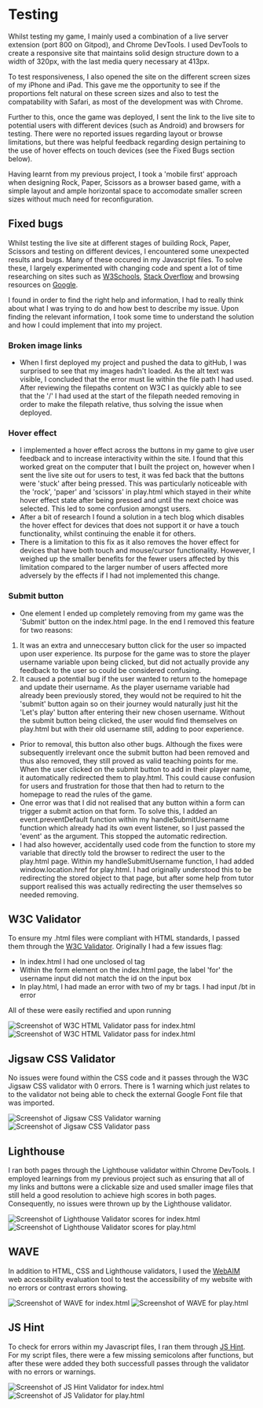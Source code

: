 # Testing

Whilst testing my game, I mainly used a combination of a live server extension (port 800 on Gitpod), and Chrome DevTools.
I used DevTools to create a responsive site that maintains solid design structure down to a width of 320px, with the last media query necessary at 413px.

To test responsiveness, I also opened the site on the different screen sizes of my iPhone and iPad. This gave me the opportunity to see if the proportions felt natural on these screen sizes and also to test the compatability with Safari, as most of the development was with Chrome.

Further to this, once the game was deployed, I sent the link to the live site to potential users with different devices (such as Android) and browsers for testing. There were no reported issues regarding layout or browse limitations, but there was helpful feedback regarding design pertaining to the use of hover effects on touch devices (see the Fixed Bugs section below).

Having learnt from my previous project, I took a 'mobile first' approach when designing Rock, Paper, Scissors as a browser based game, with a simple layout and ample horizontal space to accomodate smaller screen sizes without much need for reconfiguration.

## Fixed bugs

Whilst testing the live site at different stages of building Rock, Paper, Scissors and testing on different devices, I encountered some unexpected results and bugs. Many of these occured in my Javascript files. To solve these, I largely experimented with changing code and spent a lot of time researching on sites such as [W3Schools](https://www.w3schools.com/html/), [Stack Overflow](https://stackoverflow.com/) and browsing resources on [Google](https://www.google.com/).

I found in order to find the right help and information, I had to really think about what I was trying to do and how best to describe my issue. Upon finding the relevant information, I took some time to understand the solution and how I could implement that into my project.

### Broken image links
- When I first deployed my project and pushed the data to gitHub, I was surprised to see that my images hadn't loaded. As the alt text was visible, I concluded that the error must lie within the file path I had used. After reviewing the filepaths content on W3C I as quickly able to see that the '/' I had used at the start of the filepath needed removing in order to make the filepath relative, thus solving the issue when deployed.

### Hover effect
- I implemented a hover effect across the buttons in my game to give user feedback and to increase interactivity within the site. I found that this worked great on the computer that I built the project on, however when I sent the live site out for users to test, it was fed back that the buttons were 'stuck' after being pressed.
This was particularly noticeable with the 'rock', 'paper' and 'scissors' in play.html which stayed in their white hover effect state after being pressed and until the next choice was selected. This led to some confusion amongst users.
- After a bit of research I found a solution in a tech blog which disables the hover effect for devices that does not support it or have a touch functionality, whilst continuing the enable it for others.
- There is a limitation to this fix as it also removes the hover effect for devices that have both touch and mouse/cursor functionality. However, I weighed up the smaller benefits for the fewer users affected by this limitation compared to the larger number of users affected more adversely by the effects if I had not implemented this change.

### Submit button
- One element I ended up completely removing from my game was the 'Submit' button on the index.html page. In the end I removed this feature for two reasons:
1. It was an extra and unneccesary button click for the user so impacted upon user experience. Its purpose for the game was to store the player username variable upon being clicked, but did not actually provide any feedback to the user so could be considered confusing.
2. It caused a potential bug if the user wanted to return to the homepage and update their username. As the player username variable had already been previously stored, they would not be required to hit the 'submit' button again so on their journey would naturally just hit the 'Let's play' button after entering their new chosen username. Without the submit button being clicked, the user would find themselves on play.html but with their old username still, adding to poor experience.
- Prior to removal, this button also other bugs. Although the fixes were subsequently irrelevant once the submit button had been removed and thus also removed, they still proved as valid teaching points for me. When the user clicked on the submit button to add in their player name, it automatically redirected them to play.html. This could cause confusion for users and frustration for those that then had to return to the homepage to read the rules of the game.
- One error was that I did not realised that any button within a form can trigger a submit action on that form. To solve this, I added an event.preventDefault function within my handleSubmitUsername function which already had its own event listener, so I just passed the 'event' as the argument. This stopped the automatic redirection.
- I had also however, accidentally used code from the function to store my variable that directly told the browser to redirect the user to the play.html page. Within my handleSubmitUsername function, I had added window.location.href for play.html. I had originally understood this to be redirecting the stored object to that page, but after some help from tutor support realised this was actually redirecting the user themselves so needed removing.

## W3C Validator

To ensure my .html files were compliant with HTML standards, I passed them through the [W3C Validator](https://validator.w3.org/). Originally I had a few issues flag:
- In index.html I had one unclosed ol tag
- Within the form element on the index.html page, the label 'for' the username input did not match the id on the input box
- In play.html, I had made an error with two of my br tags. I had input /bt in error

All of these were easily rectified and upon running 

![Screenshot of W3C HTML Validator pass for index.html](docs-images/html-validator-index.png)
![Screenshot of W3C HTML Validator pass for index.html](docs-images/html-validator-play.png)

## Jigsaw CSS Validator

No issues were found within the CSS code and it passes through the W3C Jigsaw CSS validator with 0 errors. There is 1 warning which just relates to to the validator not being able to check the external Google Font file that was imported.

![Screenshot of Jigsaw CSS Validator warning](docs-images/css-validator-warning.png)
![Screenshot of Jigsaw CSS Validator pass](docs-images/css-validation.png)

## Lighthouse

I ran both pages through the Lighthouse validator within Chrome DevTools. I employed learnings from my previous project such as ensuring that all of my links and buttons were a clickable size and used smaller image files that still held a good resolution to achieve high scores in both pages. Consequently, no issues were thrown up by the Lighthouse validator.

![Screenshot of Lighthouse Validator scores for index.html](docs-images/index-lighthouse-screenshot.png)
![Screenshot of Lighthouse Validator scores for play.html](docs-images/play-lighthouse-screenshot.png)

## WAVE

In addition to HTML, CSS and Lighthouse validators, I used the [WebAIM](https://wave.webaim.org/) web accessibility evaluation tool to test the accessibility of my website with no errors or contrast errors showing.

![Screenshot of WAVE for index.html](docs-images/wave-index-screenshot.png)
![Screenshot of WAVE for play.html](docs-images/wave-play-screenshot.png)

## JS Hint

To check for errors within my Javascript files, I ran them through [JS Hint](https://jshint.com/). For my script files, there were a few missing semicolons after functions, but after these were added they both successfull passes through the validator with no errors or warnings.

![Screenshot of JS Hint Validator for index.html](docs-images/js-validator-index.png)
![Screenshot of JS Validator for play.html](docs-images/js-validator-play.png)